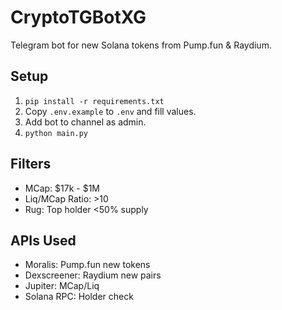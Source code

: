# CryptoTGBotXG

Telegram bot for new Solana tokens from Pump.fun & Raydium.

## Setup
1. `pip install -r requirements.txt`
2. Copy `.env.example` to `.env` and fill values.
3. Add bot to channel as admin.
4. `python main.py`

## Filters
- MCap: $17k - $1M
- Liq/MCap Ratio: >10
- Rug: Top holder <50% supply

## APIs Used
- Moralis: Pump.fun new tokens
- Dexscreener: Raydium new pairs
- Jupiter: MCap/Liq
- Solana RPC: Holder check
